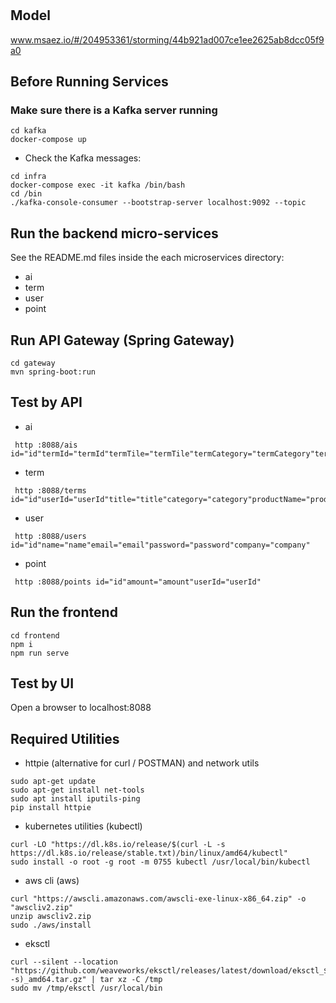 # 

## Model
www.msaez.io/#/204953361/storming/44b921ad007ce1ee2625ab8dcc05f9a0

## Before Running Services
### Make sure there is a Kafka server running
```
cd kafka
docker-compose up
```
- Check the Kafka messages:
```
cd infra
docker-compose exec -it kafka /bin/bash
cd /bin
./kafka-console-consumer --bootstrap-server localhost:9092 --topic
```

## Run the backend micro-services
See the README.md files inside the each microservices directory:

- ai
- term
- user
- point


## Run API Gateway (Spring Gateway)
```
cd gateway
mvn spring-boot:run
```

## Test by API
- ai
```
 http :8088/ais id="id"termId="termId"termTile="termTile"termCategory="termCategory"termProductName="termProductName"termContent="termContent"termVersion="termVersion"termRequirement="termRequirement"termRisk="termRisk"
```
- term
```
 http :8088/terms id="id"userId="userId"title="title"category="category"productName="productName"content="content"requirement="requirement"version="version"memo="memo"origin="origin"createdAt="created_at"modifiedAt="modified_at"expiresAt="expires_at"risk="risk"feedback="feedback"client="client"userCompany="userCompany"langCode="langCode"
```
- user
```
 http :8088/users id="id"name="name"email="email"password="password"company="company"
```
- point
```
 http :8088/points id="id"amount="amount"userId="userId"
```


## Run the frontend
```
cd frontend
npm i
npm run serve
```

## Test by UI
Open a browser to localhost:8088

## Required Utilities

- httpie (alternative for curl / POSTMAN) and network utils
```
sudo apt-get update
sudo apt-get install net-tools
sudo apt install iputils-ping
pip install httpie
```

- kubernetes utilities (kubectl)
```
curl -LO "https://dl.k8s.io/release/$(curl -L -s https://dl.k8s.io/release/stable.txt)/bin/linux/amd64/kubectl"
sudo install -o root -g root -m 0755 kubectl /usr/local/bin/kubectl
```

- aws cli (aws)
```
curl "https://awscli.amazonaws.com/awscli-exe-linux-x86_64.zip" -o "awscliv2.zip"
unzip awscliv2.zip
sudo ./aws/install
```

- eksctl 
```
curl --silent --location "https://github.com/weaveworks/eksctl/releases/latest/download/eksctl_$(uname -s)_amd64.tar.gz" | tar xz -C /tmp
sudo mv /tmp/eksctl /usr/local/bin
```
